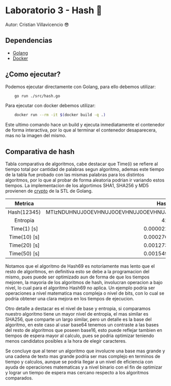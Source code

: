 # Laboratorio 3 - Hash 🔐

Autor: Cristian Villavicencio  😎

## Dependencias

- [Golang](https://go.dev)
- [Docker](https://www.docker.com)

## ¿Como ejecutar?

Podemos ejecutar directamente con Golang, para ello debemos utilizar:

```sh
    go run ./src/hash.go
```

Para ejecutar con docker debemos utilizar:

```sh
    docker run --rm -it $(docker build -q .)
```

Este ultimo comando hace un build y ejecuta inmediatamente el contenedor de forma interactiva, por lo que al terminar el contenedor desaparecera, mas no la imagen del mismo.

## Comparativa de hash

Tabla comparativa de algoritmos, cabe destacar que Time(i) se refiere al tiempo total por cantidad de palabras segun algoritmo, ademas este tiempo de la tabla fue probado con las mismas palabras para los distintos algoritmos, por lo que al probar de forma aleatoria podrian ir variando estos tiempos. La implementacion de los algortimos SHA1, SHA256 y MD5 provienen de [crypto](https://pkg.go.dev/crypto) de la STL de Golang.

| Metrica | Hash69 | SHA1 | SHA256 | MD5 |
| :-:| :-: | :-:| :-: | :-: |
| Hash(12345) | MTIzNDUHNUJ0OEVHNUJ0OEVHNUJ0OEVHNUJ0OEVHNUJ0OEVHNUJ0OEVHNUJ0OEVHNUJ0O | 8cb2237d0679ca88db6464eac60da96345513964 | 5994471abb01112afcc18159f6cc74b4f511b99806da59b3caf5a9c173cacfc5 | 827ccb0eea8a706c4c34a16891f84e7b |
| Entropia | 414 | 240 | 384 | 192 |
| Time(1) [s] | 0.0000210830 [s] | 0.0000030410 [s] | 0.0000017500 [s] | 0.0000016670 [s] |
| Time(10) [s] | 0.0002765000 [s] | 0.0000065000 [s] | 0.0000041250 [s] | 0.0000042920 [s] |
| Time(20) [s] | 0.0012737500 [s] | 0.0000121250 [s] | 0.0000051660 [s] |0.0000052500 [s] |
| Time(50) [s] | 0.0015496660 [s] | 0.0000235420 [s] | 0.0000090830 [s] | 0.0000091670 [s] |

Notamos que el algoritmo de Hash69 es notoriamente mas lento que el resto de algoritmos, en definitiva esto se debe a la programacion del mismo, pues puede ser optimizado aun de forma de que los tiempos mejoren, la mayoria de los algoritmos de hash, involucran operacion a bajo nivel, lo cual para el algoritmo Hash69 no aplica. Un ejemplo podria ser operaciones a nivel matematica mas compleja o nivel de bits, con lo cual se podria obtener una clara mejora en los tiempos de ejecucion.

Otro detalle a destacar es el nivel de base y entropia, si comparamos nuestro algoritmo tiene un mayor nivel de entropia, el mas similar es SHA256, que comparte un largo similar, pero un detalle es la base del algoritmo, en este caso al usar base64 tenemos un contraste a las bases del resto de algoritmos que poseen base16, esto puede reflejar tambien en tiempos de espera mayor al calculo, pues se podria optimizar teniendo menos candidatos posibles a la hora de elegir caracteres.

Se concluye que al tener un algoritmo que involucre una base mas grande y una cadena de texto mas grande podria ser mas complejo en terminos de tiempo y calculos, aunque se podria llegar a un nivel de eficiencia con ayuda de operaciones matematicas y a nivel binario con el fin de optimizar y lograr un tiempo de espera mas cercano respecto a los algoritmos comparados.